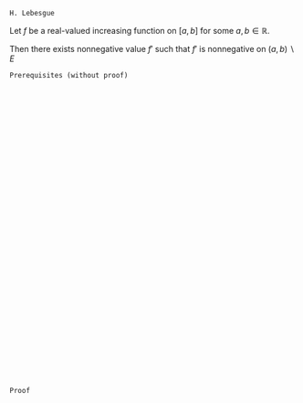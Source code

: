 ```
H. Lebesgue
```

Let $f$ be a real-valued increasing function on $[a, b]$ for some $a, b \in \mathbb{R}$.

Then there exists nonnegative value $f'$ such that $f'$ is nonnegative on $(a, b)\backslash E$ 

```
Prerequisites (without proof)
```


<br>
<br>
<br>
<br>
<br>
<br>
<br>
<br>
<br>
<br>
<br>
<br>
<br>
<br>
<br>
<br>
<br>
<br>
<br>
<br>
<br>
<br>
<br>
<br>
<br>
<br>
<br>
<br>
<br>
<br>


```
Proof
```
